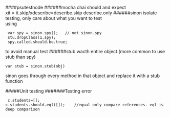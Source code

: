 ####psutestnode
######mocha chai
should and expect  
xit = it.skip/xdescribe=describe.skip
describe.only
######sinon
isolate testing, only care about what you want to test  
using
```
 var spy = sinon.spy();   // not sinon.spy
 stu.dropClass(1,spy);
 spy.called.should.be.true;
 ```
 to avoid manual test
 ######stub
 wacth entire object.(more common to use stub than spy)
 ```
 var stub = sinon.stub(obj)
 ```
 sinon goes through every method in that object and replace it with a stub function
 
 #####Unit testing
 #######Testing error
 ```
  c.students=[];
 c.students.should.eql([]);    //equal only compare references. eql is deep comparison
 ```
 